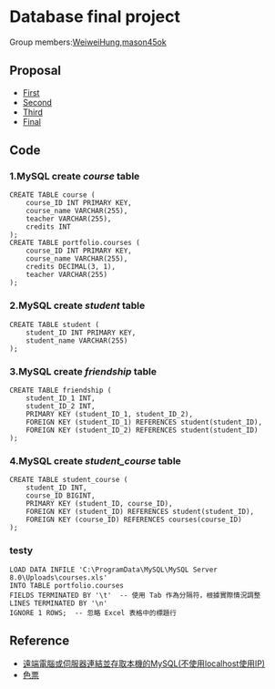 # Database final project
Group members:[WeiweiHung](https://github.com/WeiweiHung),[mason45ok](https://github.com/mason45ok)
## Proposal
+ [First](https://www.youtube.com/watch?v=HxzPlhvYYh4)
+ [Second](https://www.youtube.com/watch?v=cbuuMkLK1sw)
+ [Third](https://youtu.be/d-j4gsbhNsA)
+ [Final](https://www.youtube.com/watch?v=6HQszu_cbws)
## Code  
### 1.MySQL create *course* table
```
CREATE TABLE course (
    course_ID INT PRIMARY KEY,
    course_name VARCHAR(255),
    teacher VARCHAR(255),
    credits INT
);
CREATE TABLE portfolio.courses (
    course_ID INT PRIMARY KEY,
    course_name VARCHAR(255),
    credits DECIMAL(3, 1),
    teacher VARCHAR(255)
);
```
### 2.MySQL create *student* table
```
CREATE TABLE student (
    student_ID INT PRIMARY KEY,
    student_name VARCHAR(255)
);
```
### 3.MySQL create *friendship* table  
```
CREATE TABLE friendship (
    student_ID_1 INT,
    student_ID_2 INT,
    PRIMARY KEY (student_ID_1, student_ID_2),
    FOREIGN KEY (student_ID_1) REFERENCES student(student_ID),
    FOREIGN KEY (student_ID_2) REFERENCES student(student_ID)
);
```
### 4.MySQL create *student_course* table  
```
CREATE TABLE student_course (
    student_ID INT,
    course_ID BIGINT,
    PRIMARY KEY (student_ID, course_ID),
    FOREIGN KEY (student_ID) REFERENCES student(student_ID),
    FOREIGN KEY (course_ID) REFERENCES courses(course_ID)
);
```
### testy
```
LOAD DATA INFILE 'C:\ProgramData\MySQL\MySQL Server 8.0\Uploads\courses.xls'
INTO TABLE portfolio.courses
FIELDS TERMINATED BY '\t'  -- 使用 Tab 作為分隔符，根據實際情況調整
LINES TERMINATED BY '\n'
IGNORE 1 ROWS;  -- 忽略 Excel 表格中的標題行
```
## Reference
+ [遠端電腦或伺服器連結並存取本機的MySQL(不使用localhost使用IP)](https://evacyl52201.pixnet.net/blog/post/38835291)
+ [色票](https://color.adobe.com/zh/trends/Ui/ux)
